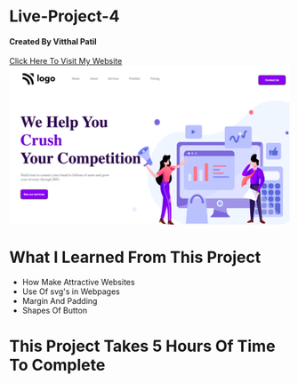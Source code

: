 # Live-Project-4 <br/>
#### Created By Vitthal Patil <br/>
[Click Here To Visit My Website]( https://vitthalpatil0806.github.io/Live-Project-4/) <br/>
![ss](https://github.com/VitthalPatil0806/Live-Project-4/blob/master/Live%20ss%204.png) <br> 
# What I Learned From This Project <br/>
* How Make Attractive Websites <br/>
* Use Of svg's in Webpages <br/>
* Margin And Padding <br/>
* Shapes Of Button <br/>
# This Project Takes 5 Hours Of Time To Complete 
